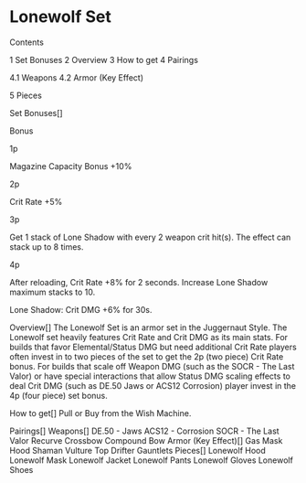 # Lonewolf Set

Contents

1 Set Bonuses
2 Overview
3 How to get
4 Pairings

4.1 Weapons
4.2 Armor (Key Effect)


5 Pieces



Set Bonuses[]




Bonus


1p

Magazine Capacity Bonus +10%


2p

Crit Rate +5%


3p

Get 1 stack of Lone Shadow with every 2 weapon crit hit(s). The effect can stack up to 8 times.


4p

After reloading, Crit Rate +8% for 2 seconds. Increase Lone Shadow maximum stacks to 10.


Lone Shadow: Crit DMG +6% for 30s.

Overview[]
The Lonewolf Set is an armor set in the Juggernaut Style.
The Lonewolf set heavily features Crit Rate and Crit DMG as its main stats. For builds that favor Elemental/Status DMG but need additional Crit Rate players often invest in to two pieces of the set to get the 2p (two piece) Crit Rate bonus. For builds that scale off Weapon DMG (such as the SOCR - The Last Valor) or have special interactions that allow Status DMG scaling effects to deal Crit DMG (such as DE.50 Jaws or ACS12 Corrosion) player invest in the 4p (four piece) set bonus.

How to get[]
Pull or Buy from the Wish Machine.

Pairings[]
Weapons[]
DE.50 - Jaws
ACS12 - Corrosion
SOCR - The Last Valor
Recurve Crossbow
Compound Bow
Armor (Key Effect)[]
Gas Mask Hood
Shaman Vulture Top
Drifter Gauntlets
Pieces[]
Lonewolf Hood
Lonewolf Mask
Lonewolf Jacket
Lonewolf Pants
Lonewolf Gloves
Lonewolf Shoes
